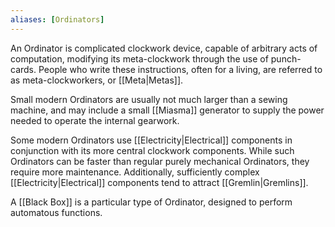 ```yaml
---
aliases: [Ordinators]
---
```

An Ordinator is complicated clockwork device, capable of arbitrary acts of computation, modifying its meta-clockwork through the use of punch-cards. People who write these instructions, often for a living, are referred to as meta-clockworkers, or [[Meta|Metas]].

Small modern Ordinators are usually not much larger than a sewing machine, and may include a small [[Miasma]] generator to supply the power needed to operate the internal gearwork. 

Some modern Ordinators use [[Electricity|Electrical]] components in conjunction with its more central clockwork components. While such Ordinators can be faster than regular purely mechanical Ordinators, they require more maintenance. Additionally, sufficiently complex [[Electricity|Electrical]] components tend to attract [[Gremlin|Gremlins]].

A [[Black Box]] is a particular type of Ordinator, designed to perform automatous functions.
